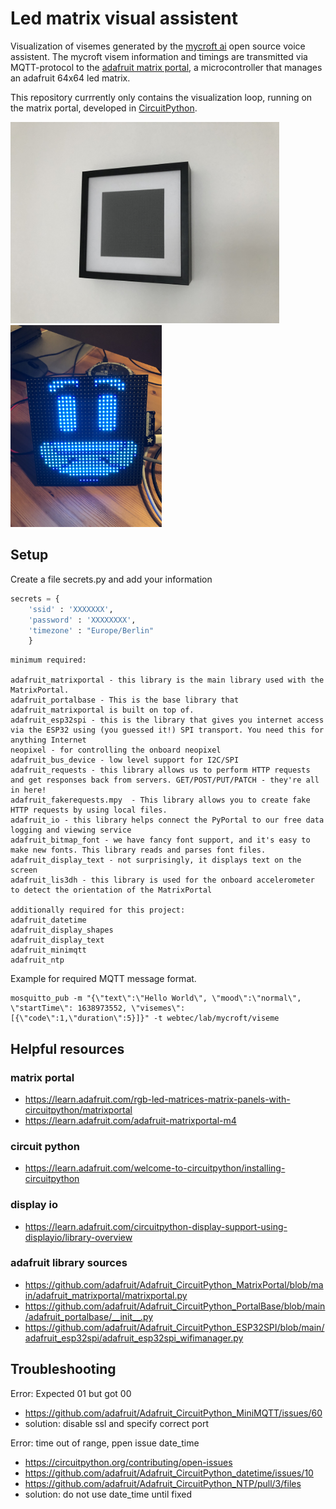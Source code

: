 # Led matrix visual assistent

Visualization of visemes generated by the [mycroft ai](https://mycroft.ai/) open source voice assistent.
The mycroft visem information and timings are transmitted via MQTT-protocol to the [adafruit matrix portal](https://www.adafruit.com/product/4745), a microcontroller that manages an adafruit 64x64 led matrix. 



This repository currrently only contains the visualization loop, running on the matrix portal, developed in [CircuitPython](https://circuitpython.org/).


<img src="./doc/IMG_9553.JPG" width="430"/>
<img src="./doc/IMG_8804.JPG" width="242"/>


## Setup
Create a file secrets.py and add your information
```python
secrets = {
    'ssid' : 'XXXXXXX',
    'password' : 'XXXXXXXX',
    'timezone' : "Europe/Berlin"
    }
```
```
minimum required: 

adafruit_matrixportal - this library is the main library used with the MatrixPortal.
adafruit_portalbase - This is the base library that adafruit_matrixportal is built on top of.
adafruit_esp32spi - this is the library that gives you internet access via the ESP32 using (you guessed it!) SPI transport. You need this for anything Internet
neopixel - for controlling the onboard neopixel
adafruit_bus_device - low level support for I2C/SPI
adafruit_requests - this library allows us to perform HTTP requests and get responses back from servers. GET/POST/PUT/PATCH - they're all in here!
adafruit_fakerequests.mpy  - This library allows you to create fake HTTP requests by using local files.
adafruit_io - this library helps connect the PyPortal to our free data logging and viewing service
adafruit_bitmap_font - we have fancy font support, and it's easy to make new fonts. This library reads and parses font files.
adafruit_display_text - not surprisingly, it displays text on the screen
adafruit_lis3dh - this library is used for the onboard accelerometer to detect the orientation of the MatrixPortal

additionally required for this project:
adafruit_datetime
adafruit_display_shapes
adafruit_display_text
adafruit_minimqtt
adafruit_ntp
```

Example for required MQTT message format.
```
mosquitto_pub -m "{\"text\":\"Hello World\", \"mood\":\"normal\", \"startTime\": 1638973552, \"visemes\": [{\"code\":1,\"duration\":5}]}" -t webtec/lab/mycroft/viseme
```

## Helpful resources

### matrix portal
- https://learn.adafruit.com/rgb-led-matrices-matrix-panels-with-circuitpython/matrixportal
- https://learn.adafruit.com/adafruit-matrixportal-m4

### circuit python
- https://learn.adafruit.com/welcome-to-circuitpython/installing-circuitpython

### display io
- https://learn.adafruit.com/circuitpython-display-support-using-displayio/library-overview

### adafruit library sources
- https://github.com/adafruit/Adafruit_CircuitPython_MatrixPortal/blob/main/adafruit_matrixportal/matrixportal.py
- https://github.com/adafruit/Adafruit_CircuitPython_PortalBase/blob/main/adafruit_portalbase/__init__.py
- https://github.com/adafruit/Adafruit_CircuitPython_ESP32SPI/blob/main/adafruit_esp32spi/adafruit_esp32spi_wifimanager.py

##  Troubleshooting
Error: Expected 01 but got 00
- https://github.com/adafruit/Adafruit_CircuitPython_MiniMQTT/issues/60
- solution: disable ssl and specify correct port

Error: time out of range, ppen issue date_time
- https://circuitpython.org/contributing/open-issues
- https://github.com/adafruit/Adafruit_CircuitPython_datetime/issues/10
- https://github.com/adafruit/Adafruit_CircuitPython_NTP/pull/3/files
- solution: do not use date_time until fixed